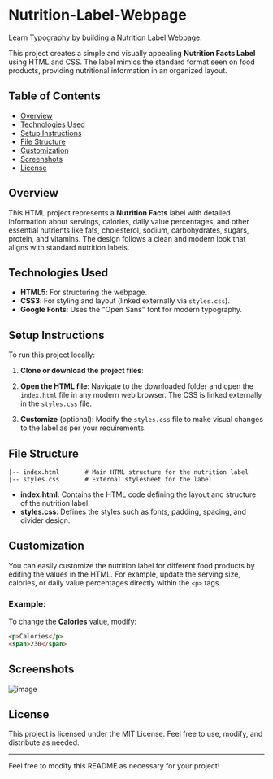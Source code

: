 # Nutrition-Label-Webpage
Learn Typography by building a Nutrition Label Webpage.

This project creates a simple and visually appealing **Nutrition Facts Label** using HTML and CSS. The label mimics the standard format seen on food products, providing nutritional information in an organized layout.

## Table of Contents
- [Overview](#overview)
- [Technologies Used](#technologies-used)
- [Setup Instructions](#setup-instructions)
- [File Structure](#file-structure)
- [Customization](#customization)
- [Screenshots](#screenshots)
- [License](#license)

## Overview
This HTML project represents a **Nutrition Facts** label with detailed information about servings, calories, daily value percentages, and other essential nutrients like fats, cholesterol, sodium, carbohydrates, sugars, protein, and vitamins. The design follows a clean and modern look that aligns with standard nutrition labels.

## Technologies Used
- **HTML5**: For structuring the webpage.
- **CSS3**: For styling and layout (linked externally via `styles.css`).
- **Google Fonts**: Uses the "Open Sans" font for modern typography.

## Setup Instructions
To run this project locally:

1. **Clone or download the project files**:
   
2. **Open the HTML file**:
   Navigate to the downloaded folder and open the `index.html` file in any modern web browser. The CSS is linked externally in the `styles.css` file.

3. **Customize** (optional):
   Modify the `styles.css` file to make visual changes to the label as per your requirements.

## File Structure
```
|-- index.html       # Main HTML structure for the nutrition label
|-- styles.css       # External stylesheet for the label
```

- **index.html**: Contains the HTML code defining the layout and structure of the nutrition label.
- **styles.css**: Defines the styles such as fonts, padding, spacing, and divider design.

## Customization
You can easily customize the nutrition label for different food products by editing the values in the HTML. For example, update the serving size, calories, or daily value percentages directly within the `<p>` tags.

### Example:
To change the **Calories** value, modify:
```html
<p>Calories</p>
<span>230</span>
```

## Screenshots
![image](https://github.com/user-attachments/assets/20577ce6-0987-45fa-9184-b40465634078)


## License
This project is licensed under the MIT License. Feel free to use, modify, and distribute as needed.

---

Feel free to modify this README as necessary for your project!
